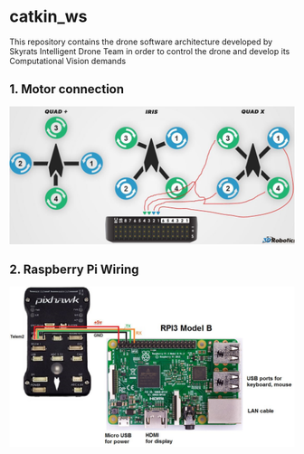 # catkin_ws

This repository contains the drone software architecture developed by Skyrats Intelligent Drone Team in order to control the drone and develop its Computational Vision demands

## 1. Motor connection

<img src=Motores_Pixhawk.jpeg>

## 2. Raspberry Pi Wiring

<img src=RaspberryPi_Pixhawk_wiring1.jpg>
